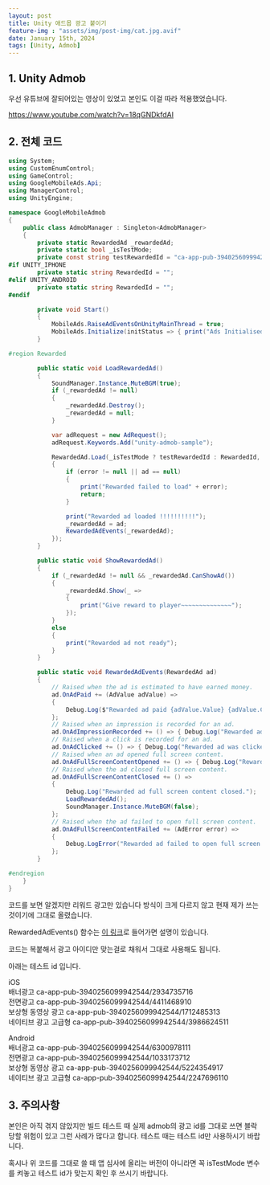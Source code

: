 ```yaml
---
layout: post
title: Unity 애드몹 광고 붙이기
feature-img : "assets/img/post-img/cat.jpg.avif"
date: January 15th, 2024
tags: [Unity, Admob]
---
```




## 1. Unity Admob 

우선 유튜브에 잘되어있는 영상이 있었고 본인도 이걸 따라 적용했었습니다.

https://www.youtube.com/watch?v=18qGNDkfdAI

## 2. 전체 코드

```c#
using System;
using CustomEnumControl;
using GameControl;
using GoogleMobileAds.Api;
using ManagerControl;
using UnityEngine;

namespace GoogleMobileAdmob
{
    public class AdmobManager : Singleton<AdmobManager>
    {
        private static RewardedAd _rewardedAd;
        private static bool _isTestMode;
        private const string testRewardedId = "ca-app-pub-3940256099942544/712485313";
#if UNITY_IPHONE
        private static string RewardedId = "";
#elif UNITY_ANDROID
        private static string RewardedId = "";
#endif

        private void Start()
        {
            MobileAds.RaiseAdEventsOnUnityMainThread = true;
            MobileAds.Initialize(initStatus => { print("Ads Initialised !!!!!!!!!!!!!!!!!"); });
        }

#region Rewarded

        public static void LoadRewardedAd()
        {
            SoundManager.Instance.MuteBGM(true);
            if (_rewardedAd != null)
            {
                _rewardedAd.Destroy();
                _rewardedAd = null;
            }

            var adRequest = new AdRequest();
            adRequest.Keywords.Add("unity-admob-sample");

            RewardedAd.Load(_isTestMode ? testRewardedId : RewardedId, adRequest, (ad, error) =>
            {
                if (error != null || ad == null)
                {
                    print("Rewarded failed to load" + error);
                    return;
                }

                print("Rewarded ad loaded !!!!!!!!!!");
                _rewardedAd = ad;
                RewardedAdEvents(_rewardedAd);
            });
        }

        public static void ShowRewardedAd()
        {
            if (_rewardedAd != null && _rewardedAd.CanShowAd())
            {
                _rewardedAd.Show(_ =>
                {
                    print("Give reward to player~~~~~~~~~~~~~~");
                });
            }
            else
            {
                print("Rewarded ad not ready");
            }
        }

        public static void RewardedAdEvents(RewardedAd ad)
        {
            // Raised when the ad is estimated to have earned money.
            ad.OnAdPaid += (AdValue adValue) =>
            {
                Debug.Log($"Rewarded ad paid {adValue.Value} {adValue.CurrencyCode}.");
            };
            // Raised when an impression is recorded for an ad.
            ad.OnAdImpressionRecorded += () => { Debug.Log("Rewarded ad recorded an impression."); };
            // Raised when a click is recorded for an ad.
            ad.OnAdClicked += () => { Debug.Log("Rewarded ad was clicked."); };
            // Raised when an ad opened full screen content.
            ad.OnAdFullScreenContentOpened += () => { Debug.Log("Rewarded ad full screen content opened."); };
            // Raised when the ad closed full screen content.
            ad.OnAdFullScreenContentClosed += () =>
            {
                Debug.Log("Rewarded ad full screen content closed.");
                LoadRewardedAd();
                SoundManager.Instance.MuteBGM(false);
            };
            // Raised when the ad failed to open full screen content.
            ad.OnAdFullScreenContentFailed += (AdError error) =>
            {
                Debug.LogError("Rewarded ad failed to open full screen content with error : " + error);
            };
        }

#endregion
    }
}
```

코드를 보면 알겠지만 리워드 광고만 있습니다 방식이 크게 다르지 않고 현재 제가 쓰는것이기에 그대로 올렸습니다.

RewardedAdEvents() 함수는 
[이 링크](https://developers.google.com/admob/unity/rewarded?hl=ko#ios)로 들어가면 설명이 있습니다.

코드는 복붙해서 광고 아이디만 맞는걸로 채워서 그대로 사용해도 됩니다.

아래는 테스트 id 입니다.

iOS  
배너광고  ca-app-pub-3940256099942544/2934735716  
전면광고 ca-app-pub-3940256099942544/4411468910  
보상형 동영상 광고 ca-app-pub-3940256099942544/1712485313  
네이티브 광고 고급형 ca-app-pub-3940256099942544/3986624511

Android  
배너광고  ca-app-pub-3940256099942544/6300978111  
전면광고 ca-app-pub-3940256099942544/1033173712  
보상형 동영상 광고 ca-app-pub-3940256099942544/5224354917  
네이티브 광고 고급형 ca-app-pub-3940256099942544/2247696110  

## 3. 주의사항

본인은 아직 겪지 않았지만 빌드 테스트 때 실제 admob의 광고 id를 그대로 쓰면 블락당할 위험이 있고 그런 사례가 많다고 합니다. 테스트 때는 테스트 id만 사용하시기 바랍니다. 

혹시나 위 코드를 그대로 쓸 때 앱 심사에 올리는 버전이 아니라면 꼭 isTestMode 변수를 켜놓고 테스트 id가 맞는지 확인 후 쓰시기 바랍니다.